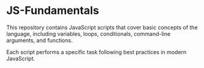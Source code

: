 # JS-Fundamentals

This repository contains JavaScript scripts that cover basic concepts of the language, including variables, loops, conditionals, command-line arguments, and functions.

Each script performs a specific task following best practices in modern JavaScript.